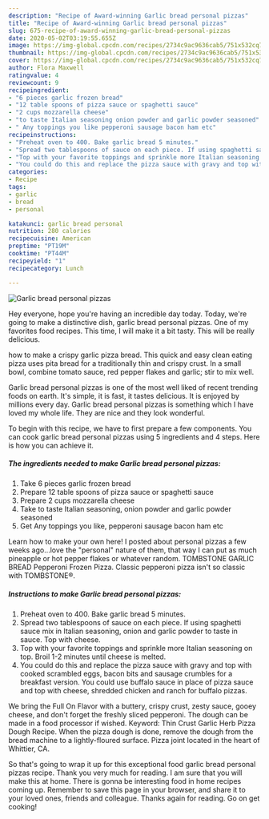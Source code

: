 ```yaml
---
description: "Recipe of Award-winning Garlic bread personal pizzas"
title: "Recipe of Award-winning Garlic bread personal pizzas"
slug: 675-recipe-of-award-winning-garlic-bread-personal-pizzas
date: 2020-05-02T03:19:55.655Z
image: https://img-global.cpcdn.com/recipes/2734c9ac9636cab5/751x532cq70/garlic-bread-personal-pizzas-recipe-main-photo.jpg
thumbnail: https://img-global.cpcdn.com/recipes/2734c9ac9636cab5/751x532cq70/garlic-bread-personal-pizzas-recipe-main-photo.jpg
cover: https://img-global.cpcdn.com/recipes/2734c9ac9636cab5/751x532cq70/garlic-bread-personal-pizzas-recipe-main-photo.jpg
author: Flora Maxwell
ratingvalue: 4
reviewcount: 9
recipeingredient:
- "6 pieces garlic frozen bread"
- "12 table spoons of pizza sauce or spaghetti sauce"
- "2 cups mozzarella cheese"
- "to taste Italian seasoning onion powder and garlic powder seasoned"
- " Any toppings you like pepperoni sausage bacon ham etc"
recipeinstructions:
- "Preheat oven to 400. Bake garlic bread 5 minutes."
- "Spread two tablespoons of sauce on each piece. If using spaghetti sauce mix in Italian seasoning, onion and garlic powder to taste in sauce. Top with cheese."
- "Top with your favorite toppings and sprinkle more Italian seasoning on top. Broil 1-2 minutes until cheese is melted."
- "You could do this and replace the pizza sauce with gravy and top with cooked scrambled eggs, bacon bits and sausage crumbles for a breakfast version. You could use buffalo sauce in place of pizza sauce and top with cheese, shredded chicken and ranch for buffalo pizzas."
categories:
- Recipe
tags:
- garlic
- bread
- personal

katakunci: garlic bread personal 
nutrition: 280 calories
recipecuisine: American
preptime: "PT19M"
cooktime: "PT44M"
recipeyield: "1"
recipecategory: Lunch

---
```



![Garlic bread personal pizzas](https://img-global.cpcdn.com/recipes/2734c9ac9636cab5/751x532cq70/garlic-bread-personal-pizzas-recipe-main-photo.jpg)

Hey everyone, hope you're having an incredible day today. Today, we're going to make a distinctive dish, garlic bread personal pizzas. One of my favorites food recipes. This time, I will make it a bit tasty. This will be really delicious.

how to make a crispy garlic pizza bread. This quick and easy clean eating pizza uses pita bread for a traditionally thin and crispy crust. In a small bowl, combine tomato sauce, red pepper flakes and garlic; stir to mix well.

Garlic bread personal pizzas is one of the most well liked of recent trending foods on earth. It's simple, it is fast, it tastes delicious. It is enjoyed by millions every day. Garlic bread personal pizzas is something which I have loved my whole life. They are nice and they look wonderful.


To begin with this recipe, we have to first prepare a few components. You can cook garlic bread personal pizzas using 5 ingredients and 4 steps. Here is how you can achieve it.

<!--inarticleads1-->

##### The ingredients needed to make Garlic bread personal pizzas:

1. Take 6 pieces garlic frozen bread
1. Prepare 12 table spoons of pizza sauce or spaghetti sauce
1. Prepare 2 cups mozzarella cheese
1. Take to taste Italian seasoning, onion powder and garlic powder seasoned
1. Get  Any toppings you like, pepperoni sausage bacon ham etc


Learn how to make your own here! I posted about personal pizzas a few weeks ago…love the &#34;personal&#34; nature of them, that way I can put as much pineapple or hot pepper flakes or whatever random. TOMBSTONE GARLIC BREAD Pepperoni Frozen Pizza. Classic pepperoni pizza isn&#39;t so classic with TOMBSTONE®. 

<!--inarticleads2-->

##### Instructions to make Garlic bread personal pizzas:

1. Preheat oven to 400. Bake garlic bread 5 minutes.
1. Spread two tablespoons of sauce on each piece. If using spaghetti sauce mix in Italian seasoning, onion and garlic powder to taste in sauce. Top with cheese.
1. Top with your favorite toppings and sprinkle more Italian seasoning on top. Broil 1-2 minutes until cheese is melted.
1. You could do this and replace the pizza sauce with gravy and top with cooked scrambled eggs, bacon bits and sausage crumbles for a breakfast version. You could use buffalo sauce in place of pizza sauce and top with cheese, shredded chicken and ranch for buffalo pizzas.


We bring the Full On Flavor with a buttery, crispy crust, zesty sauce, gooey cheese, and don&#39;t forget the freshly sliced pepperoni. The dough can be made in a food processor if wished. Keyword: Thin Crust Garlic Herb Pizza Dough Recipe. When the pizza dough is done, remove the dough from the bread machine to a lightly-floured surface. Pizza joint located in the heart of Whittier, CA. 

So that's going to wrap it up for this exceptional food garlic bread personal pizzas recipe. Thank you very much for reading. I am sure that you will make this at home. There is gonna be interesting food in home recipes coming up. Remember to save this page in your browser, and share it to your loved ones, friends and colleague. Thanks again for reading. Go on get cooking!
